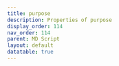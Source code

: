 ```yaml
---
title: purpose
description: Properties of purpose
display_order: 114
nav_order: 114
parent: MD Script
layout: default
datatable: true
---
```



